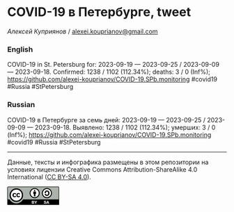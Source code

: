# COVID-19 в Петербурге, tweet

*Алексей Куприянов* / <alexei.kouprianov@gmail.com>

### English

<!-- COVID-19 in St. Petersburg for: 2023-09-19 --- 2023-09-25 / 2023-09-09 --- 2023-09-18. Сonfirmed: 1238 / 1102 (112.34%); hospitalized:  /   (); deaths: 3 / 0 (Inf%); https://github.com/alexei-kouprianov/COVID-19.SPb.monitoring #covid19 #Russia #StPetersburg -->

COVID-19 in St. Petersburg for: 2023-09-19 — 2023-09-25 / 2023-09-09 —
2023-09-18. Сonfirmed: 1238 / 1102 (112.34%); deaths: 3 / 0 (Inf%);
<https://github.com/alexei-kouprianov/COVID-19.SPb.monitoring> \#covid19
\#Russia \#StPetersburg

### Russian

<!-- COVID-19 в Петербурге за семь дней: 2023-09-19 --- 2023-09-25 / 2023-09-09 --- 2023-09-18. Выявлено: 1238 / 1102 (112.34%); госпитализировано:  /   (); умерших: 3 / 0 (Inf%); https://github.com/alexei-kouprianov/COVID-19.SPb.monitoring #covid19 #Russia #StPetersburg -->

COVID-19 в Петербурге за семь дней: 2023-09-19 — 2023-09-25 / 2023-09-09
— 2023-09-18. Выявлено: 1238 / 1102 (112.34%); умерших: 3 / 0 (Inf%);
<https://github.com/alexei-kouprianov/COVID-19.SPb.monitoring> \#covid19
\#Russia \#StPetersburg

------------------------------------------------------------------------

Данные, тексты и инфографика размещены в этом репозитории на условиях
лицензии Creative Commons Attribution-ShareAlike 4.0 International ([CC
BY-SA 4.0](https://creativecommons.org/licenses/by-sa/4.0/)).

![](../misc/CC-BY-SA-icon.png "CC-BY-SA")
